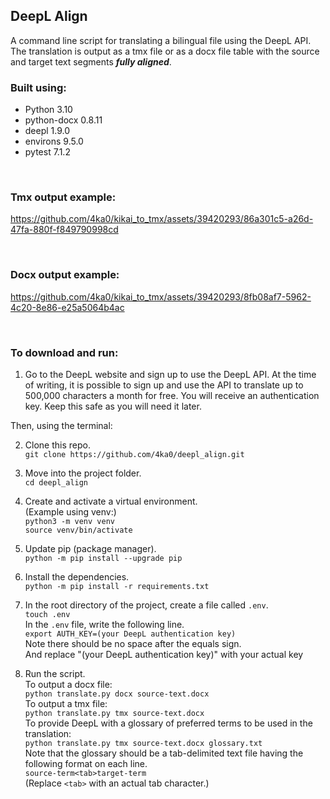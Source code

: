 ## DeepL Align

A command line script for translating a bilingual file using the DeepL API.<br>
The translation is output as a tmx file or as a docx file table with the source and target text segments ***fully aligned***.

### Built using:

* Python 3.10
* python-docx 0.8.11
* deepl 1.9.0
* environs 9.5.0
* pytest 7.1.2

<br>

### Tmx output example:

https://github.com/4ka0/kikai_to_tmx/assets/39420293/86a301c5-a26d-47fa-880f-f849790998cd

<br>

### Docx output example:

https://github.com/4ka0/kikai_to_tmx/assets/39420293/8fb08af7-5962-4c20-8e86-e25a5064b4ac

<br>

### To download and run:

1. Go to the DeepL website and sign up to use the DeepL API.
At the time of writing, it is possible to sign up and use the API to translate up to 500,000 characters a month for free.
You will receive an authentication key. Keep this safe as you will need it later.

Then, using the terminal:

2. Clone this repo.<br>
`git clone https://github.com/4ka0/deepl_align.git`

3. Move into the project folder.<br>
`cd deepl_align`

4. Create and activate a virtual environment.<br>
(Example using venv:)<br>
`python3 -m venv venv`<br>
`source venv/bin/activate`

5. Update pip (package manager).<br>
`python -m pip install --upgrade pip`

6. Install the dependencies.<br>
`python -m pip install -r requirements.txt`

7. In the root directory of the project, create a file called `.env`.<br>
`touch .env`<br>
In the `.env` file, write the following line.<br>
`export AUTH_KEY=(your DeepL authentication key)`<br>
Note there should be no space after the equals sign.<br>
And replace "(your DeepL authentication key)" with your actual key

6. Run the script.<br>
To output a docx file:<br>
`python translate.py docx source-text.docx`<br>
To output a tmx file:<br>
`python translate.py tmx source-text.docx`<br>
To provide DeepL with a glossary of preferred terms to be used in the translation:<br>
`python translate.py tmx source-text.docx glossary.txt`<br>
Note that the glossary should be a tab-delimited text file having the following format on each line.<br>
`source-term<tab>target-term`<br>
(Replace `<tab>` with an actual tab character.)
